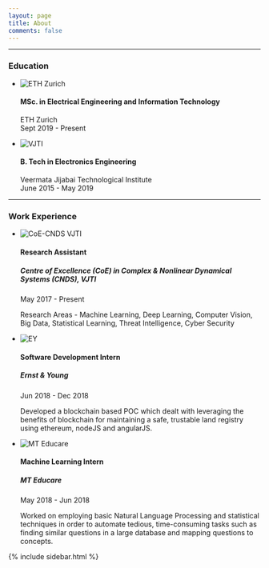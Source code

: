 ```yaml
---
layout: page
title: About
comments: false
---
```


---

### Education

<div class="row">
    <div class="col-lg-12">
        <ul class="timeline">
            <li class="timeline">
                <div class="timeline-image">
                    <img class="rounded-circle img-responsive" src="{{ site.baseurl }}/assets/images/about/e2.png" alt="ETH Zurich">
                </div>
                <div class="timeline-panel">
                    <div class="timeline-heading">
                        <h4 class="subheading">MSc. in Electrical Engineering and Information Technology</h4>
                        <p class="text-muted">ETH Zurich<br>
                        Sept 2019 - Present</p>
                    </div>
                </div>
            </li>
            <li class="timeline-inverted">
                <div class="timeline-image">
                    <img class="rounded-circle img-responsive" src="{{ site.baseurl }}/assets/images/about/e1.jpg" alt="VJTI">
                </div>
                <div class="timeline-panel">
                    <div class="timeline-heading">
                        <h4 class="subheading">B. Tech in Electronics Engineering</h4>
                        <p class="text-muted">Veermata Jijabai Technological Institute<br>
                        June 2015 - May 2019</p>
                    </div>
                </div>
            </li>
        </ul>
    </div>
</div>

---

### Work Experience

<div class="col-sm-8">
<div class="row">
    <div class="col-lg-12">
        <ul class="timeline">
            <li>
                <div class="timeline-image">
                    <img class="rounded-circle img-responsive" src="{{ site.baseurl }}/assets/images/about/1.jpg" alt="CoE-CNDS VJTI">
                </div>
                <div class="timeline-panel">
                    <div class="timeline-heading">
                        <h4 class="subheading">Research Assistant</h4>
                        <h5>Centre of Excellence (CoE) in Complex & Nonlinear Dynamical Systems (CNDS), VJTI</h5>
                        <p class="text-muted">May 2017 - Present</p>
                    </div>
                    <div class="timeline-body">
                        <p class="text-muted">Research Areas - Machine Learning, Deep Learning, Computer Vision, Big Data, Statistical Learning, Threat Intelligence, Cyber Security</p>
                    </div>
                </div>
            </li>
            <li class="timeline-inverted">
                <div class="timeline-image">
                    <img class="rounded-circle img-circle img-responsive" src="{{ site.baseurl }}/assets/images/about//3.png" alt="EY">
                </div>
                <div class="timeline-panel">
                    <div class="timeline-heading">
                        <h4 class="subheading">Software Development Intern</h4>
                        <h5>Ernst & Young</h5>
                        <p class="text-muted">Jun 2018 - Dec 2018</p>
                    </div>
                    <div class="timeline-body">
                        <p class="text-muted">Developed a blockchain based POC which dealt with leveraging the benefits of blockchain for maintaining a safe, trustable land registry using ethereum, nodeJS and angularJS.</p>
                    </div>
                </div>
            </li>
            <li>
                <div class="timeline-image">
                    <img class="rounded-circle img-responsive" src="{{ site.baseurl }}/assets/images/about/2.png" alt="MT Educare">
                </div>
                <div class="timeline-panel">
                    <div class="timeline-heading">
                        <h4 class="subheading">Machine Learning Intern</h4>
                        <h5>MT Educare</h5>
                        <p class="text-muted">May 2018 - Jun 2018</p>
                    </div>
                    <div class="timeline-body">
                        <p class="text-muted">Worked on employing basic Natural Language Processing and statistical techniques in order to automate tedious, time-consuming tasks such as finding similar questions in a large database and mapping questions to concepts.</p>
                    </div>
                </div>
            </li>
        </ul>
    </div>
</div>
</div>

<div class="col-sm-4">
    {% include sidebar.html %}
</div>
